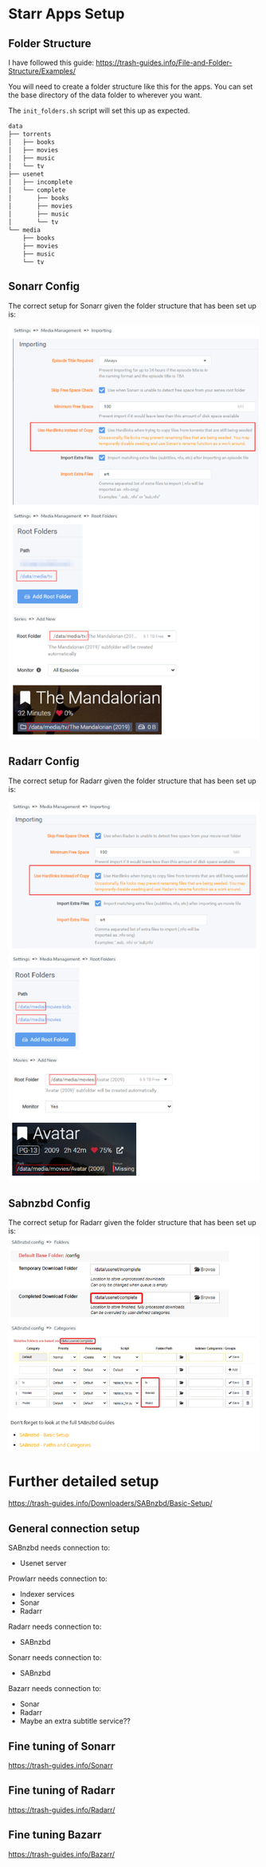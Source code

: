 # Starr Apps Setup

## Folder Structure
I have followed this guide: https://trash-guides.info/File-and-Folder-Structure/Examples/ 

You will need to create a folder structure like this for the apps. You can set the base directory of the data folder to wherever you want. 

The `init_folders.sh` script will set this up as expected.

```
data
├── torrents
│   ├── books
│   ├── movies
│   ├── music
│   └── tv
├── usenet
│   ├── incomplete
│   └── complete
│       ├── books
│       ├── movies
│       ├── music
│       └── tv
└── media
    ├── books
    ├── movies
    ├── music
    └── tv
```

## Sonarr Config
The correct setup for Sonarr given the folder structure that has been set up is:

![Sonarr Configuration](resources/sonarr_config.png)

## Radarr Config
The correct setup for Radarr given the folder structure that has been set up is:

![Radarr Configuration](resources/radarr_config.png)

## Sabnzbd Config
The correct setup for Radarr given the folder structure that has been set up is:
![Sabnzbd Configuration](resources/sabnzbd_config.png)


# Further detailed setup

https://trash-guides.info/Downloaders/SABnzbd/Basic-Setup/

## General connection setup

SABnzbd needs connection to:
* Usenet server

Prowlarr needs connection to:
* Indexer services
* Sonar
* Radarr

Radarr needs connection to:
* SABnzbd

Sonarr needs connection to:
* SABnzbd

Bazarr needs connection to:
* Sonar
* Radarr
* Maybe an extra subtitle service??

## Fine tuning of Sonarr
https://trash-guides.info/Sonarr

## Fine tuning of Radarr
https://trash-guides.info/Radarr/

## Fine tuning Bazarr
https://trash-guides.info/Bazarr/